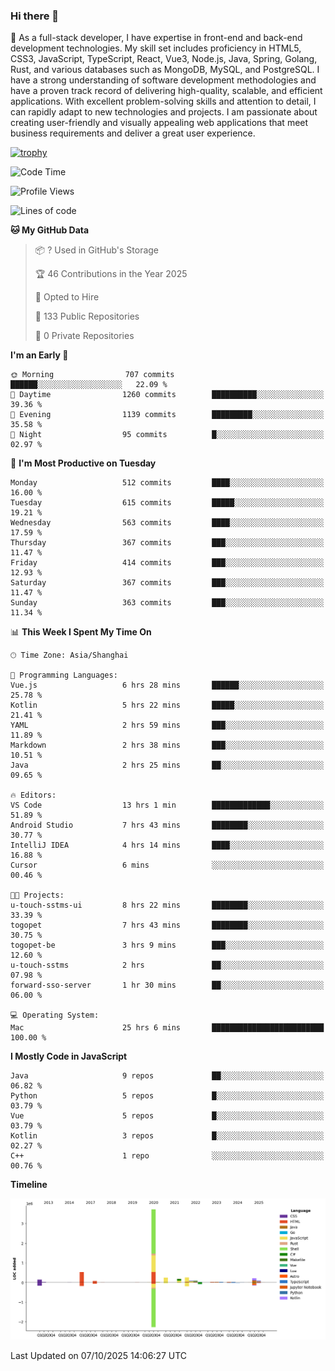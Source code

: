 ### Hi there 👋

🌱 As a full-stack developer, I have expertise in front-end and back-end development technologies. My skill set includes proficiency in HTML5, CSS3, JavaScript, TypeScript, React, Vue3, Node.js, Java, Spring, Golang, Rust, and various databases such as MongoDB, MySQL, and PostgreSQL. I have a strong understanding of software development methodologies and have a proven track record of delivering high-quality, scalable, and efficient applications. With excellent problem-solving skills and attention to detail, I can rapidly adapt to new technologies and projects. I am passionate about creating user-friendly and visually appealing web applications that meet business requirements and deliver a great user experience.

[![trophy](https://github-profile-trophy.vercel.app/?username=elton&rank=SECRET,SSS,SS,S,AAA,AA,A&theme=onedark&no-frame=true&margin-w=10)](https://github.com/ryo-ma/github-profile-trophy)

<!--START_SECTION:waka-->
![Code Time](http://img.shields.io/badge/Code%20Time-1%2C961%20hrs%2054%20mins-blue)

![Profile Views](http://img.shields.io/badge/Profile%20Views-0-blue)

![Lines of code](https://img.shields.io/badge/From%20Hello%20World%20I%27ve%20Written-5.9%20million%20lines%20of%20code-blue)

**🐱 My GitHub Data** 

> 📦 ? Used in GitHub's Storage 
 > 
> 🏆 46 Contributions in the Year 2025
 > 
> 💼 Opted to Hire
 > 
> 📜 133 Public Repositories 
 > 
> 🔑 0 Private Repositories 
 > 
**I'm an Early 🐤** 

```text
🌞 Morning                707 commits         ██████░░░░░░░░░░░░░░░░░░░   22.09 % 
🌆 Daytime                1260 commits        ██████████░░░░░░░░░░░░░░░   39.36 % 
🌃 Evening                1139 commits        █████████░░░░░░░░░░░░░░░░   35.58 % 
🌙 Night                  95 commits          █░░░░░░░░░░░░░░░░░░░░░░░░   02.97 % 
```
📅 **I'm Most Productive on Tuesday** 

```text
Monday                   512 commits         ████░░░░░░░░░░░░░░░░░░░░░   16.00 % 
Tuesday                  615 commits         █████░░░░░░░░░░░░░░░░░░░░   19.21 % 
Wednesday                563 commits         ████░░░░░░░░░░░░░░░░░░░░░   17.59 % 
Thursday                 367 commits         ███░░░░░░░░░░░░░░░░░░░░░░   11.47 % 
Friday                   414 commits         ███░░░░░░░░░░░░░░░░░░░░░░   12.93 % 
Saturday                 367 commits         ███░░░░░░░░░░░░░░░░░░░░░░   11.47 % 
Sunday                   363 commits         ███░░░░░░░░░░░░░░░░░░░░░░   11.34 % 
```


📊 **This Week I Spent My Time On** 

```text
🕑︎ Time Zone: Asia/Shanghai

💬 Programming Languages: 
Vue.js                   6 hrs 28 mins       ██████░░░░░░░░░░░░░░░░░░░   25.78 % 
Kotlin                   5 hrs 22 mins       █████░░░░░░░░░░░░░░░░░░░░   21.41 % 
YAML                     2 hrs 59 mins       ███░░░░░░░░░░░░░░░░░░░░░░   11.89 % 
Markdown                 2 hrs 38 mins       ███░░░░░░░░░░░░░░░░░░░░░░   10.51 % 
Java                     2 hrs 25 mins       ██░░░░░░░░░░░░░░░░░░░░░░░   09.65 % 

🔥 Editors: 
VS Code                  13 hrs 1 min        █████████████░░░░░░░░░░░░   51.89 % 
Android Studio           7 hrs 43 mins       ████████░░░░░░░░░░░░░░░░░   30.77 % 
IntelliJ IDEA            4 hrs 14 mins       ████░░░░░░░░░░░░░░░░░░░░░   16.88 % 
Cursor                   6 mins              ░░░░░░░░░░░░░░░░░░░░░░░░░   00.46 % 

🐱‍💻 Projects: 
u-touch-sstms-ui         8 hrs 22 mins       ████████░░░░░░░░░░░░░░░░░   33.39 % 
togopet                  7 hrs 43 mins       ████████░░░░░░░░░░░░░░░░░   30.75 % 
togopet-be               3 hrs 9 mins        ███░░░░░░░░░░░░░░░░░░░░░░   12.60 % 
u-touch-sstms            2 hrs               ██░░░░░░░░░░░░░░░░░░░░░░░   07.98 % 
forward-sso-server       1 hr 30 mins        ██░░░░░░░░░░░░░░░░░░░░░░░   06.00 % 

💻 Operating System: 
Mac                      25 hrs 6 mins       █████████████████████████   100.00 % 
```

**I Mostly Code in JavaScript** 

```text
Java                     9 repos             ██░░░░░░░░░░░░░░░░░░░░░░░   06.82 % 
Python                   5 repos             █░░░░░░░░░░░░░░░░░░░░░░░░   03.79 % 
Vue                      5 repos             █░░░░░░░░░░░░░░░░░░░░░░░░   03.79 % 
Kotlin                   3 repos             █░░░░░░░░░░░░░░░░░░░░░░░░   02.27 % 
C++                      1 repo              ░░░░░░░░░░░░░░░░░░░░░░░░░   00.76 % 
```



**Timeline**

![Lines of Code chart](https://raw.githubusercontent.com/elton/elton/main/assets/bar_graph.png)


 Last Updated on 07/10/2025 14:06:27 UTC
<!--END_SECTION:waka-->

<!--
**elton/elton** is a ✨ _special_ ✨ repository because its `README.md` (this file) appears on your GitHub profile.

Here are some ideas to get you started:

- 🔭 I’m currently working on ...
- 🌱 I’m currently learning ...
- 👯 I’m looking to collaborate on ...
- 🤔 I’m looking for help with ...
- 💬 Ask me about ...
- 📫 How to reach me: ...
- 😄 Pronouns: ...
- ⚡ Fun fact: ...
-->
